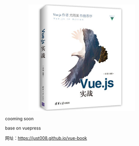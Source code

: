 <p align="center">
  <img src="https://raw.githubusercontent.com/Just008/vue-book/master/docs/.vuepress/public/book.jpg">
</p>

cooming soon

base on vuepress

网址：https://just008.github.io/vue-book